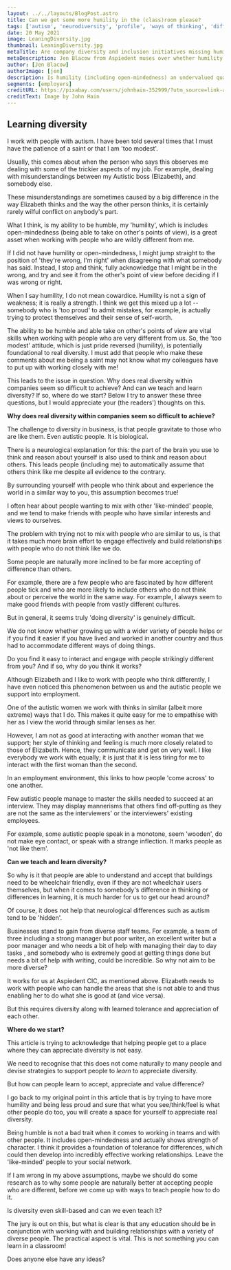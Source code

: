 ```yaml
---
layout: ../../layouts/BlogPost.astro
title: Can we get some more humility in the (class)room please?
tags: ['autism', 'neurodiversity', 'profile', 'ways of thinking', 'difference']
date: 20 May 2021
image: LeaningDiversity.jpg
thumbnail: LeaningDiversity.jpg
metaTitle: Are company diversity and inclusion initiatives missing humility?
metaDescription: Jen Blacow from Aspiedent muses over whether humility is an undervalued skill that might be key to company diversity and inclusion initiatives.
author: [Jen Blacow]
authorImage: [jen]
description: Is humility (including open-mindedness) an undervalued quality or skill that might be key to the success of company diversity and inclusion initiatives? Can you teach and learn Diversity?
segments: [employers]
creditURL: https://pixabay.com/users/johnhain-352999/?utm_source=link-attribution&utm_medium=referral&utm_campaign=image&utm_content=683946
creditText: Image by John Hain
---
```

## Learning diversity

I work with people with autism. I have been told several times that I
must have the patience of a saint or that I am 'too modest'.

Usually, this comes about when the person who says this observes me
dealing with some of the trickier aspects of my job. For example,
dealing with misunderstandings between my Autistic boss (Elizabeth), and
somebody else.

These misunderstandings are sometimes caused by a big difference in the
way Elizabeth thinks and the way the other person thinks, it is
certainly rarely wilful conflict on anybody's part.

What I think, is my ability to be humble, my 'humility', which is
includes open-mindedness (being able to take on other's points of view),
is a great asset when working with people who are wildly different from
me.

If I did not have humility or open-mindedness, I might jump straight to
the position of 'they\'re wrong, I\'m right' when disagreeing with what
somebody has said. Instead, I stop and think, fully acknowledge that I
might be in the wrong, and try and see it from the other\'s point of
view before deciding if I was wrong or right.

When I say humility, I do not mean cowardice. Humility is not a sign of
weakness; it is really a strength. I think we get this mixed up a lot --
somebody who is 'too proud' to admit mistakes, for example, is actually
trying to protect themselves and their sense of self-worth.

The ability to be humble and able take on other's points of view are
vital skills when working with people who are very different from us.
So, the 'too modest' attitude, which is just pride reversed (humility),
is potentially foundational to real diversity. I must add that people
who make these comments about me being a saint may not know what my
colleagues have to put up with working closely with me!

This leads to the issue in question. Why does real diversity within
companies seem so difficult to achieve? And can we teach and learn
diversity? If so, where do we start? Below I try to answer these three
questions, but I would appreciate your (the readers\') thoughts on this.

**Why does real diversity within companies seem so difficult to achieve?**

The challenge to diversity in business, is that people gravitate to
those who are like them. Even autistic people. It is biological.

There is a neurological explanation for this: the part of the brain you
use to think and reason about yourself is also used to think and reason
about others. This leads people (including me) to automatically assume
that others think like me despite all evidence to the contrary.

By surrounding yourself with people who think about and experience the
world in a similar way to you, this assumption becomes true!

I often hear about people wanting to mix with other 'like-minded\'
people, and we tend to make friends with people who have similar
interests and views to ourselves.

The problem with trying not to mix with people who are similar to us, is
that it takes much more brain effort to engage effectively and build
relationships with people who do not think like we do.

Some people are naturally more inclined to be far more accepting of
difference than others.

For example, there are a few people who are fascinated by how different
people tick and who are more likely to include others who do not think
about or perceive the world in the same way. For example, I always seem
to make good friends with people from vastly different cultures.

But in general, it seems truly 'doing diversity' is genuinely difficult.

We do not know whether growing up with a wider variety of people helps
or if you find it easier if you have lived and worked in another country
and thus had to accommodate different ways of doing things.

Do you find it easy to interact and engage with people strikingly
different from you? And if so, why do you think it works?

Although Elizabeth and I like to work with people who think differently,
I have even noticed this phenomenon between us and the autistic people
we support into employment.

One of the autistic women we work with thinks in similar (albeit more
extreme) ways that I do. This makes it quite easy for me to empathise
with her as I view the world through similar lenses as her.

However, I am not as good at interacting with another woman that we
support; her style of thinking and feeling is much more closely related
to those of Elizabeth. Hence, they communicate and get on very well. I
like everybody we work with equally; it is just that it is less tiring
for me to interact with the first woman than the second.

In an employment environment, this links to how people 'come across' to
one another.

Few autistic people manage to master the skills needed to succeed at an
interview. They may display mannerisms that others find off-putting as
they are not the same as the interviewers' or the interviewers' existing
employees.

For example, some autistic people speak in a monotone, seem \'wooden\',
do not make eye contact, or speak with a strange inflection. It marks
people as 'not like them'.

**Can we teach and learn diversity?**

So why is it that people are able to understand and accept that
buildings need to be wheelchair friendly, even if they are not
wheelchair users themselves, but when it comes to somebody's difference
in thinking or differences in learning, it is much harder for us to get
our head around?

Of course, it does not help that neurological differences such as autism
tend to be 'hidden'.

Businesses stand to gain from diverse staff teams. For example, a team
of three including a strong manager but poor writer, an excellent writer
but a poor manager and who needs a bit of help with managing their day
to day tasks , and somebody who is extremely good at getting things done
but needs a bit of help with writing, could be incredible. So why not
aim to be more diverse?

It works for us at Aspiedent CIC, as mentioned above. Elizabeth needs to
work with people who can handle the areas that she is not able to and
thus enabling her to do what she is good at (and vice versa).

But this requires diversity along with learned tolerance and
appreciation of each other.

**Where do we start?**

This article is trying to acknowledge that helping people get to a place
where they can appreciate diversity is not easy.

We need to recognise that this does not come naturally to many people
and devise strategies to support people to *learn* to appreciate
diversity.

But how can people learn to accept, appreciate and value difference?

I go back to my original point in this article that is by trying to have
more humility and being less proud and sure that what you see/think/feel
is what other people do too, you will create a space for yourself to
appreciate real diversity.

Being humble is not a bad trait when it comes to working in teams and
with other people. It includes open-mindedness and actually shows
strength of character. I think it provides a foundation of tolerance for
differences, which could then develop into incredibly effective working
relationships. Leave the 'like-minded' people to your social network.

If I am wrong in my above assumptions, maybe we should do some research
as to why some people are naturally better at accepting people who are
different, before we come up with ways to teach people how to do it.

Is diversity even skill-based and can we even teach it?

The jury is out on this, but what is clear is that any education should
be in conjunction with working with and building relationships with a
variety of diverse people. The practical aspect is vital. This is not
something you can learn in a classroom!

Does anyone else have any ideas?